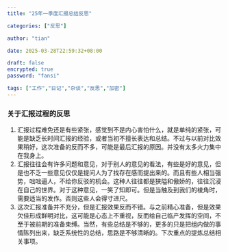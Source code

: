 ```yaml
---
title: "25年一季度汇报总结反思"

categories: ["反思"]

author: "tian"

date: 2025-03-28T22:59:32+08:00

draft: false
encrypted: true
password: "fansi"

tags: ["工作","日记","杂谈","反思","加密"]
---
```

### 关于汇报过程的反思

1. 汇报过程难免还是有些紧张，感觉到不是内心害怕什么，就是单纯的紧张，可能是缺乏长时间汇报的经验，或者当初不擅长表达和总结。不过与以前对比效果稍好，这次准备的反而不多，可能是最后汇报的原因。并没有太多火力集中在我身上。
2. 汇报往往会有许多问题和意见，对于别人的意见的看法，有些是好的意见，但是也不乏一些意见仅仅是提问人为了找存在感而提出来的。而且有些人相当强势，咄咄逼人，不给你反驳的机会。这种人往往都是狭隘和傲娇的，往往沉浸在自己的世界。对于这种意见，一笑了知即可。但是当触及到我们的棱角时，需要适当的发作。否则这些人会得寸进尺。
3. 这次汇报准备并不充分，但是汇报效果反而不错。与之前精心准备，但是效果欠佳形成鲜明对比，这可能是心态上不重视，反而给自己临产发挥的空间，不至于被前期的准备束缚。当然，有些总结是不够的，更多的只是把组内做的事情陈列出来，缺乏系统性的总结，思路是不够清晰的。下次重点的提炼总结相关事项。
